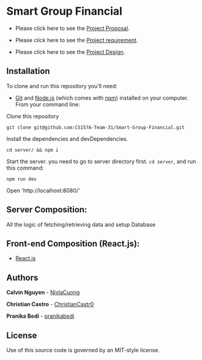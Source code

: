 # Smart Group Financial

- Please click here to see the [Project Proposal](https://github.com/CS157A-Team-31/Smart-Group-Financial/blob/master/Document/Project%20Proposal_Team31.pdf).

- Please click here to see the [Project requirement](https://github.com/CS157A-Team-31/Smart-Group-Financial/blob/master/Document/Project%20Requirements.pdf).

- Please click here to see the [Project Design](https://github.com/CS157A-Team-31/Smart-Group-Financial/blob/master/Document/Project%20Design.pdf).

## Installation

To clone and run this repository you'll need:

- [Git](https://git-scm.com) and [Node.js](https://nodejs.org/en/download/) (which comes with [npm](http://npmjs.com)) installed on your computer. From your command line:

Clone this repository

```
git clone git@github.com:CS157A-Team-31/Smart-Group-Financial.git
```

Install the dependencies and devDependencies.

```
cd server/ && npm i
```

Start the server. you need to go to server directory first. `cd server`, and run this command:

```
npm run dev
```

Open 'http://localhost:8080/'

## Server Composition:

All the logic of fetching/retrieving data and setup Database

## Front-end Composition (React.js):

- [React.js](https://reactjs.org/)

## Authors

**Calvin Nguyen** - [NivlaCuong](https://github.com/calvinqc)

**Christian Castro** - [ChristianCastr0](https://github.com/ChristianCastr0)

**Pranika Bedi** - [pranikabedi](https://github.com/pranikabedi)

## License

Use of this source code is governed by an MIT-style license.
